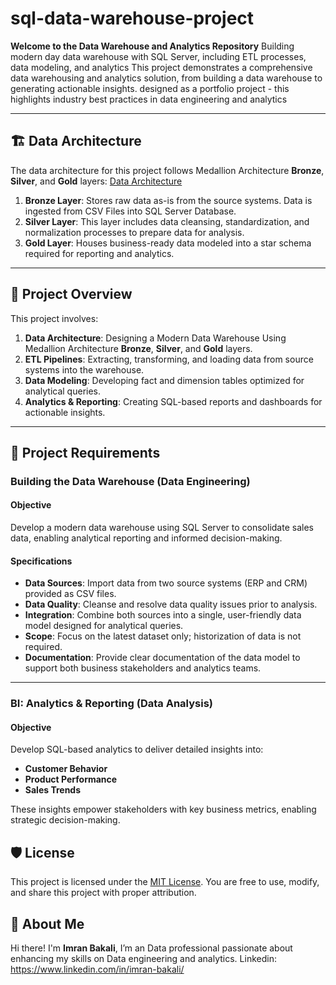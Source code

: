 # sql-data-warehouse-project
**Welcome to the Data Warehouse and Analytics Repository**
Building modern day data warehouse with SQL Server, including ETL processes, data modeling, and analytics
This project demonstrates a comprehensive data warehousing and analytics solution, from building a data warehouse to generating actionable insights. designed as a portfolio project - this highlights industry best practices in data engineering and analytics 

---
## 🏗️ Data Architecture

The data architecture for this project follows Medallion Architecture **Bronze**, **Silver**, and **Gold** layers:
[Data Architecture
](https://drive.google.com/file/d/1a-8SXjCVeWXyhyuJgJw9sjmM-5Xc76jV/view?usp=sharing)
1. **Bronze Layer**: Stores raw data as-is from the source systems. Data is ingested from CSV Files into SQL Server Database.
2. **Silver Layer**: This layer includes data cleansing, standardization, and normalization processes to prepare data for analysis.
3. **Gold Layer**: Houses business-ready data modeled into a star schema required for reporting and analytics.

---
## 📖 Project Overview

This project involves:

1. **Data Architecture**: Designing a Modern Data Warehouse Using Medallion Architecture **Bronze**, **Silver**, and **Gold** layers.
2. **ETL Pipelines**: Extracting, transforming, and loading data from source systems into the warehouse.
3. **Data Modeling**: Developing fact and dimension tables optimized for analytical queries.
4. **Analytics & Reporting**: Creating SQL-based reports and dashboards for actionable insights.

---

## 🚀 Project Requirements

### Building the Data Warehouse (Data Engineering)

#### Objective
Develop a modern data warehouse using SQL Server to consolidate sales data, enabling analytical reporting and informed decision-making.

#### Specifications
- **Data Sources**: Import data from two source systems (ERP and CRM) provided as CSV files.
- **Data Quality**: Cleanse and resolve data quality issues prior to analysis.
- **Integration**: Combine both sources into a single, user-friendly data model designed for analytical queries.
- **Scope**: Focus on the latest dataset only; historization of data is not required.
- **Documentation**: Provide clear documentation of the data model to support both business stakeholders and analytics teams.

---

### BI: Analytics & Reporting (Data Analysis)

#### Objective
Develop SQL-based analytics to deliver detailed insights into:
- **Customer Behavior**
- **Product Performance**
- **Sales Trends**

These insights empower stakeholders with key business metrics, enabling strategic decision-making.  


## 🛡️ License

This project is licensed under the [MIT License](LICENSE). You are free to use, modify, and share this project with proper attribution.

## 🌟 About Me

Hi there! I'm **Imran Bakali**, I’m an Data professional passionate about enhancing my skills on Data engineering and analytics. Linkedin: https://www.linkedin.com/in/imran-bakali/
